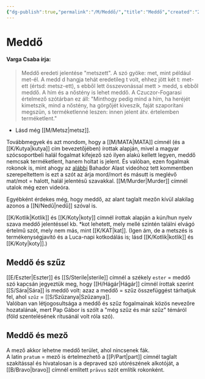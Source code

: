 ```yaml
---
{"dg-publish":true,"permalink":"/M/Meddő/","title":"Meddő","created":"2023-11-09T03:28","updated":"2024-10-25T23:24"}
---
```



# Meddő

#### Varga Csaba írja:

> Meddő eredeti jelentése "metszett". A szó gyöke: met, mint például met-él. A medd d hangja tehát eredetileg t volt, ehhez jött két t: met-ett (értsd: metsz-ett), s ebből lett összevonással mett > medd, s ebből meddő. A hím és a nőstény is lehet meddő. A Czuczor-Fogarasi értelmező szótárban ez áll: "Minthogy pedig mind a hím, ha heréjét kimetszik, mind a nőstény, ha görgőjét kiveszik, faját szaporítani megszün, s terméketlenné leszen: innen jelent átv. értelemben terméketlent."  
- Lásd még [[M/Metsz\|metsz]].

Továbbmegyek és azt mondom, hogy a [[M/MATA\|MATA]] címnél (és a [[K/Kutya\|kutya]] cím bevezetőjében) írottak alapján, mivel a magyar szócsoportbeli halál fogalmat kifejező szó ilyen alakú kellett legyen, meddő nemcsak terméketlent, hanem holtat is jelent. És valóban, ezen fogalmak rokonok is, mint ahogy az [alábbi](https://youtu.be/sn6B0HdKuAo) Bahador Alast videóhoz tett kommentben szerepeltettem is ezt a szót az árja mord/mort és másutt is meglévő mat/mot = halott, halál jelentésű szavakkal. [[M/Murder\|Murder]] címnél utalok még ezen videóra.  

Egyébként érdekes még, hogy meddő, az alant taglalt mezőn kívül alakilag azonos a [[N/Nedű\|nedű]] szóval is.  

[[K/Kotlik\|Kotlik]] és [[K/Koty\|koty]] címnél írottak alapján a kún/hun nyelv szava meddő jelentéssel kb. \*kot lehetett, mely mellé szintén találni elvágó értelmű szót, mely nem más, mint [[K/KAT\|kat]]. (Igen ám, de a metszés is termékenységjavító és a Luca-napi kotkodálás is; lásd [[K/Kotlik\|kotlik]] és [[K/Koty\|koty]].)  

## Meddő és szűz

[[E/Eszter\|Eszter]] és [[S/Sterile\|sterile]] címnél a székely `ester` = meddő szó kapcsán jegyeztük meg, hogy [[H/Hágár\|Hágár]] címnél írottak szerint [[S/Sára\|Sára]] is meddő volt: azaz a meddő = szűz összefüggést tárhatjuk fel, ahol `szűz` = [[S/Szűzanya\|Szűzanya]].  
Valóban van létjogosultsága a meddő és szűz fogalmainak közös nevezőre hozatalának, mert Pap Gábor is szólt a "még szűz és már szűz" témáról (föld szentelésének rítusánál volt róla szó).  

## Meddő és mező

A mező akkor lehetne meddő terület, ahol nincsenek fák.  
A latin `pratum` = mező is értelmezhető a [[P/Part\|part]] címnél taglalt szakítással és hivatalosan is a depraved szó utórészének alkotóját, a [[B/Bravo\|bravo]] címnél említett `prāvus` szót említik rokonként.  